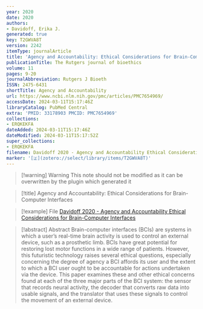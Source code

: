 ```yaml
---
year: 2020
date: 2020
authors:
- Davidoff, Erika J.
generated: true
key: T2GWVA8T
version: 2242
itemType: journalArticle
title: 'Agency and Accountability: Ethical Considerations for Brain-Computer Interfaces'
publicationTitle: The Rutgers journal of bioethics
volume: 11
pages: 9-20
journalAbbreviation: Rutgers J Bioeth
ISSN: 2475-6431
shortTitle: Agency and Accountability
url: https://www.ncbi.nlm.nih.gov/pmc/articles/PMC7654969/
accessDate: 2024-03-11T15:17:46Z
libraryCatalog: PubMed Central
extra: 'PMID: 33178903 PMCID: PMC7654969'
collections:
- ERQKEKFA
dateAdded: 2024-03-11T15:17:46Z
dateModified: 2024-03-11T15:17:52Z
super_collections:
- ERQKEKFA
filename: Davidoff 2020 - Agency and Accountability Ethical Considerations for Brain-Computer Interfaces
marker: '[🇿](zotero://select/library/items/T2GWVA8T)'
---
```



 > 
 > \[!warning\] Warning
 > This note should not be modified as it can be overwritten by the plugin which generated it

 > 
 > \[!title\] Agency and Accountability: Ethical Considerations for Brain-Computer Interfaces

 > 
 > \[!example\] File
 > [Davidoff 2020 - Agency and Accountability Ethical Considerations for Brain-Computer Interfaces](Davidoff%202020%20-%20Agency%20and%20Accountability%20Ethical%20Considerations%20for%20Brain-Computer%20Interfaces.pdf)

 > 
 > \[!abstract\] Abstract
 > Brain-computer interfaces (BCIs) are systems in which a user’s real-time brain activity is used to control an external device, such as a prosthetic limb. BCIs have great potential for restoring lost motor functions in a wide range of patients. However, this futuristic technology raises several ethical questions, especially concerning the degree of agency a BCI affords its user and the extent to which a BCI user ought to be accountable for actions undertaken via the device. This paper examines these and other ethical concerns found at each of the three major parts of the BCI system: the sensor that records neural activity, the decoder that converts raw data into usable signals, and the translator that uses these signals to control the movement of an external device.
